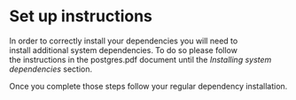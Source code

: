 # Set up instructions
In order to correctly install your dependencies you will need to    
install additional system dependencies. To do so please follow     
the instructions in the postgres.pdf document until the
_Installing system dependencies_ section.
 
Once you complete those steps follow your regular dependency installation.
